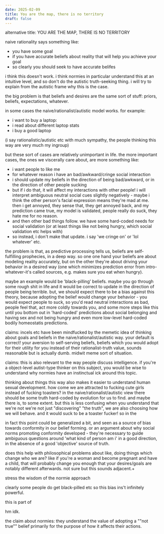 ```yaml
---
date: 2025-02-09
title: You are the map, there is no territory
draft: false
---
```

alternative title: YOU ARE THE MAP, THERE IS NO TERRITORY

naive rationality says something like:
- you have some goal
- if you have accurate beliefs about reality that will help you achieve your goal
- so clearly you should seek to have accurate belifes

i think this doesn't work. i think normies in particular understand this at an intuitive level, and so don't do the autistic truth-seeking thing. i will try to explain from the autistic frame why this is the case.

the big problem is that beliefs and desires are the same sort of stuff: priors, beliefs, expectations, whatever. 

in some cases the naive/rationalist/autistic model works. for example: 
- i want to buy a laptop: 
- i read about different laptop stats 
- i buy a good laptop

(i say rationalistic/autistic etc with much sympathy, the people thinking this way are very much my ingroup)

but these sort of cases are relatively unimportant in life. the more important cases, the ones we viscerally care about, are more something like:
 - i want people to like me
- for whatever reason i have an bad/awkward/cringe social interaction
- i should update my beliefs in the direction of being bad/awkward, or in the direction of other people sucking
- but if i do that, it will affect my interactions with other people! i will interpret ambiguous neutral social cues slightly negatively - maybe i think the other person's facial expression means they're mad at me. then i get annoyed, they sense that, they get annoyed back, and my prediction came true, my model is validated, people really do suck, they hate me for no reason. 
- and then other bad things follow. we have some hard-coded needs for social validation (or at least things like not being hungry, which social validation etc helps with)
- so instead, i don't make that update. i say 'we cringe on' or 'lol whatever' etc. 

the problem is that, as predictive processing tells us, beliefs are self-fulfilling prophecies, in a deep way. so one one hand your beliefs are about modeling reality accurately, but on the other they're about driving your behavior in a desired way (one which minimizes prediction error from intro-whatever-it's called sources, e.g. makes sure you eat when hungry).

maybe an example would be 'black-pilling' beliefs. maybe you go through some rough shit in life and it would be correct to update in the direction of people being terrible. but, we should expect there to be a bias against this theory, because adopting the belief would change your behavior - you would expect people to suck, so you'd read neutral interactions as bad, people feel that, act more coldly towards you, and some more steps like this until you bottom out in 'hard-coded' predictions about social belonging and having sex and not being hungry and even more low-level hard-coded bodily homeostatis predictions.

claims: incels etc have been mindfucked by the memetic idea of thinking about goals and beliefs in the naive/rationalist/autistic way. your default is correct! your aversion to self-serving beliefs, beliefs which you would adopt for their utility for you instead of their rationalist-truth value, sounds reasonable but is actually dumb. midwit meme sort of situation. 

claims: this is also relevant to the way people discuss intelligence. if you're a object-level autist-type thinker on this subject, you would be wise to understand why normies have an instinctual ick around this topic.

thinking about things this way also makes it easier to understand human sexual development. how come we are attracted to fucking cute girls instead of fucking toasters? in the naive/rationalist/autistic view there should be some truth hard-coded by evolution for us to find. and maybe there is, to some extent. but this is less confusing when you understand that we're not we're not just "discovering" "the truth", we are also choosing how we will behave. and it would suck to be a toaster fucker! so in the 

in fact this point could be generalized a bit, and seen as a source of bias towards conformity in our belief forming. or an argument about why social norms promoting conformity developed - they're necessary to guide ambiguous questions around 'what kind of person am i' in a good direction, in the absence of a good 'objective' source of truth. 

does this help with philosophical problems about like, doing things which change who we are? like if you're a woman and become pregnant and have a child, that will probably change you enough that your desires/goals are notably different afterwards. not sure but this sounds adjacent.+


stress the wisdom of the normie approach 


clearly some people do get black-pilled etc so this bias ins't infinitely powerful.


this is part of 

hm idk.

the claim about normies: they understand the value of adopting a ""not true"" belief primarily for the purpose of how it affects their actions. 
